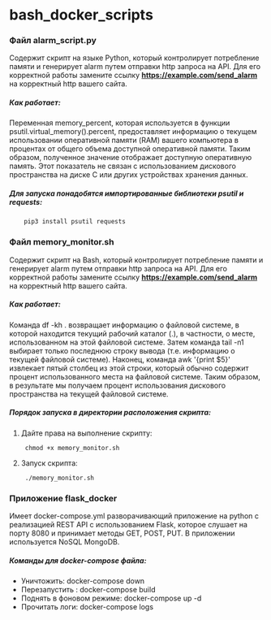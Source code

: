 # bash_docker_scripts

### Файл **alarm_script.py**

Содержит скрипт на языке Python, который контролирует потребление памяти и генерирует alarm путем отправки http запроса 
на API. Для его корректной работы замените ссылку **https://example.com/send_alarm** на корректный http вашего сайта.

##### Как работает:
Переменная memory_percent, которая используется в функции psutil.virtual_memory().percent, предоставляет информацию о 
текущем использовании оперативной памяти (RAM) вашего компьютера в процентах от общего объема доступной оперативной памяти.
Таким образом, полученное значение отображает доступную оперативную память. Этот показатель не связан с использованием 
дискового пространства на диске C или других устройствах хранения данных.

##### Для запуска понадобятся импортированные библиотеки psutil и requests:

        pip3 install psutil requests

### Файл **memory_monitor.sh**
Содержит скрипт на Bash, который контролирует потребление памяти и генерирует alarm путем отправки http запроса на API. 
Для его корректной работы замените ссылку **https://example.com/send_alarm** на корректный http вашего сайта.

##### Как работает:

Команда df -kh . возвращает информацию о файловой системе, в которой находится текущий рабочий каталог (.), 
в частности, о месте, использованном на этой файловой системе. Затем команда tail -n1 выбирает только последнюю 
строку вывода (т.е. информацию о текущей файловой системе). Наконец, команда awk '{print $5}' извлекает пятый 
столбец из этой строки, который обычно содержит процент использованного места на файловой системе. Таким образом, 
в результате мы получаем процент использования дискового пространства на текущей файловой системе.

##### Порядок запуска в директории расположения скрипта:
1. Дайте права на выполнение скрипту:

        chmod +x memory_monitor.sh

2. Запуск скрипта:

        ./memory_monitor.sh

### Приложение **flask_docker**
Имеет docker-compose.yml разворачивающий приложение на python с реализацией REST API с использованием Flask, 
которое слушает на порту 8080 и принимает методы GET, POST, PUT. В приложении используется NoSQL MongoDB.

##### Команды для docker-compose файла:
* Уничтожить: docker-compose down
* Перезапустить : docker-compose build
* Поднять в фоновом режиме: docker-compose up -d
* Прочитать логи: docker-compose logs

